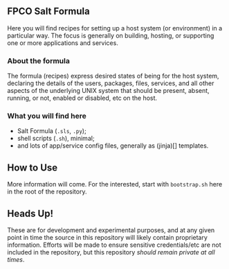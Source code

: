 ## FPCO Salt Formula

Here you will find recipes for setting up a host system (or environment) in a
particular way. The focus is generally on building, hosting, or supporting one
or more applications and services.


### About the formula

The formula (recipes) express desired states of being for the host system,
declaring the details of the users, packages, files, services, and all other
aspects of the underlying UNIX system that should be present, absent, running,
or not, enabled or disabled, etc on the host.


### What you will find here

* Salt Formula (`.sls`, `.py`);
* shell scripts (`.sh`), minimal;
* and lots of app/service config files, generally as (jinja)[] templates.


## How to Use

More information will come. For the interested, start with `bootstrap.sh` here
in the root of the repository.


## Heads Up!

These are for development and experimental purposes, and at any given point in
time the source in this repository will likely contain proprietary information.
Efforts will be made to ensure sensitive credentials/etc are not included in the
repository, but this repository *should remain private at all times*.

